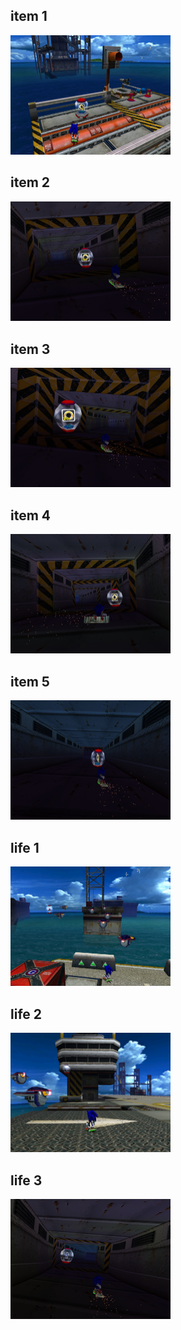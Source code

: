 <style>img{width:256px;display:inline;}</style>
## item 1
![](./MetalHarbor/item-1-1.png)

## item 2
![](./MetalHarbor/item-2-1.png)

## item 3
![](./MetalHarbor/item-3-1.png)

## item 4
![](./MetalHarbor/item-4-1.png)

## item 5
![](./MetalHarbor/item-5-1.png)

## life 1
![](./MetalHarbor/life-1-1.png)

## life 2
![](./MetalHarbor/life-2-1.png)

## life 3
![](./MetalHarbor/life-3-1.png)

